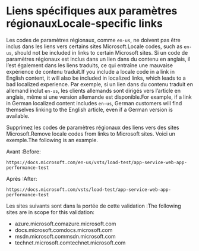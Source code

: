 # <a name="locale-specific-links"></a><span data-ttu-id="1d6b6-101">Liens spécifiques aux paramètres régionaux</span><span class="sxs-lookup"><span data-stu-id="1d6b6-101">Locale-specific links</span></span>

<span data-ttu-id="1d6b6-102">Les codes de paramètres régionaux, comme `en-us`, ne doivent pas être inclus dans les liens vers certains sites Microsoft.</span><span class="sxs-lookup"><span data-stu-id="1d6b6-102">Locale codes, such as `en-us`, should not be included in links to certain Microsoft sites.</span></span> <span data-ttu-id="1d6b6-103">Si un code de paramètres régionaux est inclus dans un lien dans du contenu en anglais, il l’est également dans les liens traduits, ce qui entraîne une mauvaise expérience de contenu traduit.</span><span class="sxs-lookup"><span data-stu-id="1d6b6-103">If you include a locale code in a link in English content, it will also be included in localized links, which leads to a bad localized experience.</span></span> <span data-ttu-id="1d6b6-104">Par exemple, si un lien dans du contenu traduit en allemand inclut `en-us`, les clients allemands sont dirigés vers l’article en anglais, même si une version allemande est disponible.</span><span class="sxs-lookup"><span data-stu-id="1d6b6-104">For example, if a link in German localized content includes `en-us`, German customers will find themselves linking to the English article, even if a German version is available.</span></span>

<span data-ttu-id="1d6b6-105">Supprimez les codes de paramètres régionaux des liens vers des sites Microsoft.</span><span class="sxs-lookup"><span data-stu-id="1d6b6-105">Remove locale codes from links to Microsoft sites.</span></span> <span data-ttu-id="1d6b6-106">Voici un exemple.</span><span class="sxs-lookup"><span data-stu-id="1d6b6-106">The following is an example.</span></span>

<span data-ttu-id="1d6b6-107">Avant :</span><span class="sxs-lookup"><span data-stu-id="1d6b6-107">Before:</span></span>

`https://docs.microsoft.com/en-us/vsts/load-test/app-service-web-app-performance-test`

<span data-ttu-id="1d6b6-108">Après :</span><span class="sxs-lookup"><span data-stu-id="1d6b6-108">After:</span></span>

`https://docs.microsoft.com/vsts/load-test/app-service-web-app-performance-test`

<span data-ttu-id="1d6b6-109">Les sites suivants sont dans la portée de cette validation :</span><span class="sxs-lookup"><span data-stu-id="1d6b6-109">The following sites are in scope for this validation:</span></span>

- <span data-ttu-id="1d6b6-110">azure.microsoft.com</span><span class="sxs-lookup"><span data-stu-id="1d6b6-110">azure.microsoft.com</span></span>
- <span data-ttu-id="1d6b6-111">docs.microsoft.com</span><span class="sxs-lookup"><span data-stu-id="1d6b6-111">docs.microsoft.com</span></span>
- <span data-ttu-id="1d6b6-112">msdn.microsoft.com</span><span class="sxs-lookup"><span data-stu-id="1d6b6-112">msdn.microsoft.com</span></span>
- <span data-ttu-id="1d6b6-113">technet.microsoft.com</span><span class="sxs-lookup"><span data-stu-id="1d6b6-113">technet.microsoft.com</span></span>